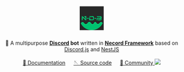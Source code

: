 <div align="center">
  <h1>
    <img width="64" src="https://github.com/N-D-B-Project/N-D-B/blob/master/Packages/Client/src/common/assets/Images/Logos/Logo.png?raw=true">
  </h1>
  🤖 A multipurpose <b><a href="https://discord.com/">Discord</a> bot</b> written in <b><a href="https://necord.org/">Necord Framework</a></b> based on <a href="https://discord.js.org/">Discord.js</a></b> and <a href="https://nestjs.com/">NestJS</a></b>
  <br/>
  <br/>
  <a href="https://github.com/N-D-B-Project/Documentation">📖 Documentation</a> &emsp; <a href="https://github.com/N-D-B-Project/N-D-B/">🪡 Source code</a> &emsp; <a href="https://discord.gg/5CHARxbaRk">🏡 Community <img width="64px" src="https://img.shields.io/discord/679066351456878633.svg?label=&logo=discord&logoColor=ffffff&color=7389D8&labelColor=6A7EC2"></a>
</div>
